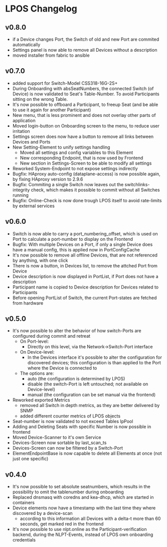 # LPOS Changelog

## v0.8.0

  * if a Device changes Port, the Switch of old and new Port are commited automatically
  * Settings panel is now able to remove all Devices without a description
  * moved installer from fabric to ansible

## v0.7.0

  * added support for Switch-Model CSS318-16G-2S+
  * During Onboarding with absSeatNumbers, the connected Switch (of Device) is now validated to Seat's Table-Number. To avoid Participants sitting on the wrong Table.
  * It's now possible to offboard a Participant, to freeup Seat (and be able to use it again for another Participant)
  * New menu, that is less prominent and does not overlay other parts of application
  * Moved login-button on Onboarding screen to the menu, to reduce user irritation
  * Settings screen does now have a button to remove all links between Devices and Ports
  * New Setting-Element to unify settings handling
    * Moved all settings and config variables to this Element
    * New corresponding Endpoint, that is now used by Frontend
    * New section in Settings-Screen to be able to modify all settings
  * Reworked System-Endpoint to not expose settings indirectly
  * Bugfix: HAproxy auto-config (dataplane-access) is now possible again, by fixing HAproxy version to 2.9.6
  * Bugfix: Commiting a single Switch now leaves out the switchlinks-integrity check, which makes it possible to commit without all Switches running
  * Bugfix: Online-Check is now done trough LPOS itself to avoid rate-limits by external services

## v0.6.0

  * Switch is now able to carry a port_numbering_offset, which is used on Port to calculate a port-number to display on the Frontend
  * Bugfix: With multiple Devices on a Port, if only a single Device does have a manual config, this is applied now in PortConfigCache
  * It's now possible to remove all offline Devices, that are not referenced by anything, with one click
  * There is now a button, in Devices list, to remove the attched Port from Device
  * Device description is now displayed in PortList, if Port does not have a description
  * Participant name is copied to Device description for Devices related to Participants
  * Before opening PortList of Switch, the current Port-states are fetched from hardware

## v0.5.0

  * It's now possible to alter the behavior of how switch-Ports are configured during commit and retreat
    * On Port-level:
      * Directly on this level, via the Network->Switch-Port interface
    * On Device-level:
      * In the Devices interface it's possible to alter the configuration for discovered devices; this configuration is than applied to the Port where the Device is connected to
    * The options are:
      * auto (the configuration is determined by LPOS)
      * disable (the switch-Port is left untouched; not available on Device-level)
      * manual (the configuration can be set manual via the frontend)
  * Reworked exported Metrics
    * removed all Switch in depth metrics, as they are better delivered by SNMP
    * added different counter metrics of LPOS objects
  * Seat-number is now validated to not exceed Tables IpPool
  * Adding and Deleting Seats with specific Number is now possible in frontend
  * Moved Device-Scanner to it's own Service
  * Devices-Screen now sortable by last_scan_ts
  * Devices-Screen can now be filtered by a Switch-Port
  * ElementEndpointBase is now capable to delete all Elements at once (not just one specific)

## v0.4.0

  * It's now possible to set absolute seatnumbers, which results in the possibility to omit the tablenumber during onboarding
  * Replaced dnsmasq with coredns and kea-dhcp, which are started in containers
  * Device elements now have a timestamp with the last time they where discovered by a device-scan
    * according to this information all Devices with a delta-t more than 60 seconds, get marked red in the frontend
  * It's now possible to use nlpt.online as the Participant-verification backend, during the NLPT-Events, instead of LPOS own onboarding credentials
